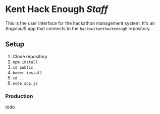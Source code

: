 # Kent Hack Enough *Staff*

This is the user interface for the hackathon management system. It's an AngularJS
app that connects to the `hacksu/kenthackenough` repository.

## Setup
1. Clone repository
1. `npm install`
1. `cd public`
1. `bower install`
1. `cd ..`
1. `node app.js`

### Production
todo